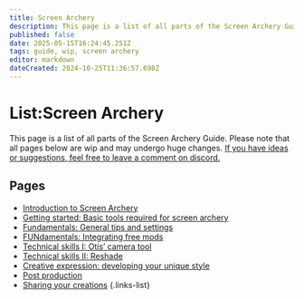 ```yaml
---
title: Screen Archery
description: This page is a list of all parts of the Screen Archery Guide
published: false
date: 2025-05-15T16:24:45.251Z
tags: guide, wip, screen archery
editor: markdown
dateCreated: 2024-10-25T11:36:57.698Z
---
```


# List:Screen Archery
This page is a list of all parts of the Screen Archery Guide. Please note that all pages below are wip and may undergo huge changes.
[If you have ideas or suggestions, feel free to leave a comment on discord.](https://discord.com/channels/1211056047784198186/1254329164400431215)

## Pages

- [Introduction to Screen Archery](/Tutorials/Screen-Archery/screen-archery-guide-introduction)
- [Getting started: Basic tools required for screen archery](/Tutorials/Screen-Archery/screen-archery-guide-part-1)
- [Fundamentals: General tips and settings](/Tutorials/Screen-Archery/screen-archery-guide-part-2)
- [FUNdamentals: Integrating free mods](/Tutorials/Screen-Archery/screen-archery-guide-part-3)
- [Technical skills I: Otis’ camera tool](/Tutorials/Screen-Archery/screen-archery-guide-part-4)
- [Technical skills II: Reshade](/Tutorials/Screen-Archery/screen-archery-guide-part-5)
- [Creative expression: developing your unique style](/Tutorials/Screen-Archery/screen-archery-guide-part-6)
- [Post production](/Tutorials/Screen-Archery/screen-archery-guide-part-7)
- [Sharing your creations](/Tutorials/Screen-Archery/screen-archery-guide-part-8)
{.links-list} 